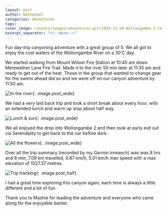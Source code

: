 ```yaml
---
layout: post
author: Nathanael
categories: Adventures
tags: 
cover_image: /assets/images/adventures-git/2022-12-28-Wollongambe-1-to-Serendipity/ready_to_go.jpg
excerpt_separator: "<!--more-->"
---
```

Fun day-trip canyoning adventure with a great group of 5. We all got to enjoy the cool waters of the Wollongambe River on a 30'C day.
<!--more-->

We started walking from Mount Wilson Fire Station at 10:45 am down Merewether Lane Fire Trail. Made it to the river 50 min later at 11:35 am and ready to get out of the heat. Those in the group that wanted to change gear for the swims ahead did so and we were off on our canyon adventure by 11:50 am.

![In the river](/assets/images/adventures-git/2022-12-28-Wollongambe-1-to-Serendipity/in_the_river.jpg){: .image.post_wide}

We had a very laid back trip and took a short break about every hour, with an extended lunch and warm up stop about half way.

![Lunch & sun](/assets/images/adventures-git/2022-12-28-Wollongambe-1-to-Serendipity/lunch.jpg){: .image.post_wide}

We all enjoyed the drop into Wollongambe 2 and then took at early exit out via Serendipity to get back to the car before dark.

![All the flowers](/assets/images/adventures-git/2022-12-28-Wollongambe-1-to-Serendipity/walk_out.jpg){: .image.post_wide}

Over all the trip summary (recorded by my Garmin inreaech) was was 8 hrs and 8 min, 7.09 km travelled, 0.87 km/h, 5.01 km/h max speed with a max elevation of 1027.37 metres.

![Trip tracking](/assets/images/adventures-git/2022-12-28-Wollongambe-1-to-Serendipity/garmin_tracking.png){: .image.post_half}

I had a great time exploring this canyon again, each time is always a little different and a lot of fun.

Thank you to Mashie for leading the adventure and everyone who came along for the enjoyable banter.
